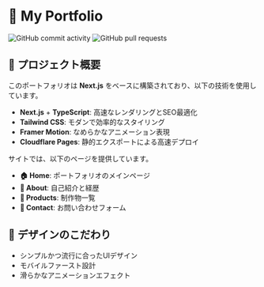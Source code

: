# 🎨 My Portfolio
![GitHub commit activity](https://img.shields.io/github/commit-activity/m/dokkiitech/portfoliosite)
![GitHub pull requests](https://img.shields.io/github/issues-pr/dokkiitech/portfoliosite)
## 🚀 プロジェクト概要

このポートフォリオは **Next.js** をベースに構築されており、以下の技術を使用しています。

- **Next.js** + **TypeScript**: 高速なレンダリングとSEO最適化
- **Tailwind CSS**: モダンで効率的なスタイリング
- **Framer Motion**: なめらかなアニメーション表現
- **Cloudflare Pages**: 静的エクスポートによる高速デプロイ

サイトでは、以下のページを提供しています。

- **🏠 Home**: ポートフォリオのメインページ
- **📝 About**: 自己紹介と経歴
- **🛙 Products**: 制作物一覧
- **📩 Contact**: お問い合わせフォーム

## 🎨 デザインのこだわり

- シンプルかつ流行に合ったUIデザイン
- モバイルファースト設計
- 滑らかなアニメーションエフェクト
